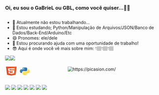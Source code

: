 ### Oi, eu sou o GaBrieL ou GBL, como você quiser...👋🏽 ###
##
- 🔭 Atualmente não estou trabalhando... 
- 🌱 Estou estudando; Python/Manipulação de Arquivos/JSON/Banco de Dados/Back-End/Arduino/Etc
- 😄 Pronomes: ele/dele
- 🤔 Estou procurando ajuda com uma oportunidade de trabalho!
- 😎 Aqui é onde você vê mais sobre mim: 👇🏽👇🏽👇🏽
<div align="left">
<a href="https://github.com/GBLONE"><img height="175cm" src="https://github-readme-stats.vercel.app/api?username=GBLONE&show_icons=true&theme=tokyonight&include_all_commits=true&count_private=true"/><img height="146cm" src="https://github-readme-stats.vercel.app/api/top-langs/?username=GBLONE&layout=compact&langs_count=7&theme=tokyonight"/>
  </a>
</div>
<div style="display: inline_block"><br>
  <img align="center" alt="GBL-HTML" height="30" width="40" src="https://raw.githubusercontent.com/devicons/devicon/master/icons/html5/html5-original.svg">
  <img align="center" alt="GBL-Python" height="30" width="40" src="https://raw.githubusercontent.com/devicons/devicon/master/icons/python/python-original.svg">
  <a href="https://picasion.com/"><img align="right" src="https://i.picasion.com/pic92/d076e3259081cdf2c5ac852be9ff8d8b.gif" width="300" height="300" border="border-radius:50px;" alt="https://picasion.com/" /></a><br /><a href="https://picasion.com/"
  </a>
  
  ##
  
  <div>
  <a href="https://www.instagram.com/gabriel_s._oliveira/" target="_blank"><img src="https://img.shields.io/badge/-Instagram-%23E4405F?style=for-the-badge&logo=instagram&logoColor=white" target="_blank"></a>
 	<a href="https://www.twitch.tv/gbl_boladaum" target="_blank"><img src="https://img.shields.io/badge/Twitch-9146FF?style=for-the-badge&logo=twitch&logoColor=white" target="_blank"></a>
 <a href="https://discord.gg/wagxzStdcR" target="_blank"><img src="https://img.shields.io/badge/Discord-7289DA?style=for-the-badge&logo=discord&logoColor=white" target="_blank"></a> 
  <a href = "mailto:simoesg481@gmail.com"><img src="https://img.shields.io/badge/-Gmail-%23333?style=for-the-badge&logo=gmail&logoColor=white" target="_blank"></a>
  <a href="https://www.linkedin.com/in/gabriel-oliveira-607682231/" target="_blank"><img src="https://img.shields.io/badge/-LinkedIn-%230077B5?style=for-the-badge&logo=linkedin&logoColor=white" target="_blank"></a> 
   <a href = "https://www.tiktok.com/@gblzzz?_t=8Vji3zsFHBF&_r=1"><img src="https://img.shields.io/badge/TikTok-000000?style=for-the-badge&logo=tiktok&logoColor=white" target="_blank"></a>
    <a href = "https://twitter.com/GabrielCs2011"><img src="https://img.shields.io/badge/Twitter-1DA1F2?style=for-the-badge&logo=twitter&logoColor=white" target="_blank"></a>
  </div>
  
